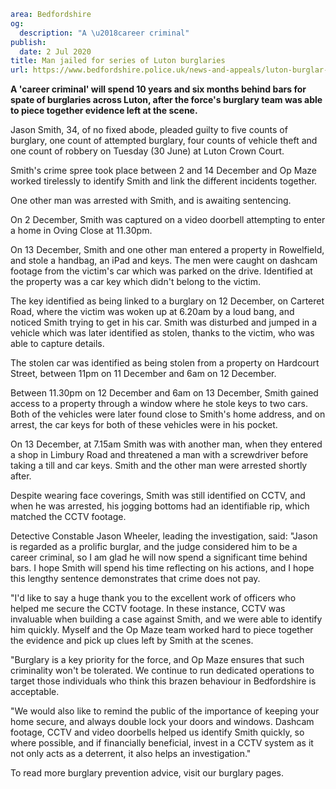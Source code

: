 ```yaml
area: Bedfordshire
og:
  description: "A \u2018career criminal"
publish:
  date: 2 Jul 2020
title: Man jailed for series of Luton burglaries
url: https://www.bedfordshire.police.uk/news-and-appeals/luton-burglar-jailed-jul20
```

**A 'career criminal' will spend 10 years and six months behind bars for spate of burglaries across Luton, after the force's burglary team was able to piece together evidence left at the scene.**

Jason Smith, 34, of no fixed abode, pleaded guilty to five counts of burglary, one count of attempted burglary, four counts of vehicle theft and one count of robbery on Tuesday (30 June) at Luton Crown Court.

Smith's crime spree took place between 2 and 14 December and Op Maze worked tirelessly to identify Smith and link the different incidents together.

One other man was arrested with Smith, and is awaiting sentencing.

On 2 December, Smith was captured on a video doorbell attempting to enter a home in Oving Close at 11.30pm.

On 13 December, Smith and one other man entered a property in Rowelfield, and stole a handbag, an iPad and keys. The men were caught on dashcam footage from the victim's car which was parked on the drive. Identified at the property was a car key which didn't belong to the victim.

The key identified as being linked to a burglary on 12 December, on Carteret Road, where the victim was woken up at 6.20am by a loud bang, and noticed Smith trying to get in his car. Smith was disturbed and jumped in a vehicle which was later identified as stolen, thanks to the victim, who was able to capture details.

The stolen car was identified as being stolen from a property on Hardcourt Street, between 11pm on 11 December and 6am on 12 December.

Between 11.30pm on 12 December and 6am on 13 December, Smith gained access to a property through a window where he stole keys to two cars. Both of the vehicles were later found close to Smith's home address, and on arrest, the car keys for both of these vehicles were in his pocket.

On 13 December, at 7.15am Smith was with another man, when they entered a shop in Limbury Road and threatened a man with a screwdriver before taking a till and car keys. Smith and the other man were arrested shortly after.

Despite wearing face coverings, Smith was still identified on CCTV, and when he was arrested, his jogging bottoms had an identifiable rip, which matched the CCTV footage.

Detective Constable Jason Wheeler, leading the investigation, said: "Jason is regarded as a prolific burglar, and the judge considered him to be a career criminal, so I am glad he will now spend a significant time behind bars. I hope Smith will spend his time reflecting on his actions, and I hope this lengthy sentence demonstrates that crime does not pay.

"I'd like to say a huge thank you to the excellent work of officers who helped me secure the CCTV footage. In these instance, CCTV was invaluable when building a case against Smith, and we were able to identify him quickly. Myself and the Op Maze team worked hard to piece together the evidence and pick up clues left by Smith at the scenes.

"Burglary is a key priority for the force, and Op Maze ensures that such criminality won't be tolerated. We continue to run dedicated operations to target those individuals who think this brazen behaviour in Bedfordshire is acceptable.

"We would also like to remind the public of the importance of keeping your home secure, and always double lock your doors and windows. Dashcam footage, CCTV and video doorbells helped us identify Smith quickly, so where possible, and if financially beneficial, invest in a CCTV system as it not only acts as a deterrent, it also helps an investigation."

To read more burglary prevention advice, visit our burglary pages.
